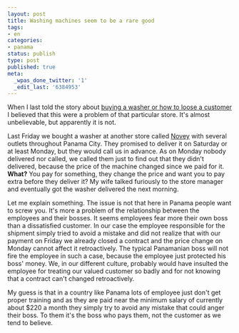 ```yaml
---
layout: post
title: Washing machines seem to be a rare good
tags:
- en
categories:
- panama
status: publish
type: post
published: true
meta:
  _wpas_done_twitter: '1'
  _edit_last: '6384953'
---
```

<p>When I last told the story about <a href="/2006/07/20/buying-a-washer-or-how-to-loose-a-customer.html">buying a washer or how to loose a customer</a> I believed that this were a problem of that particular store. It's almost unbelievable, but apparently it is not.</p>

<p>Last Friday we bought a washer at another store called <a href="http://www.novey.com.pa/">Novey</a> with several outlets throughout Panama City. They promised to deliver it on Saturday or at least Monday, but they would call us in advance. As on Monday nobody delivered nor called, we called them just to find out that they didn't delivered, because the price of the machine changed since we paid for it. <strong>What?</strong> You pay for something, they change the price and want you to pay extra before they deliver it? My wife talked furiously to the store manager and eventually got the washer delivered the next morning.</p>

<p>Let me explain something. The issue is not that here in Panama people want to screw you. It's more a problem of the relationship between the employees and their bosses. It seems employees fear more their own boss than a dissatisfied customer. In our case the employee responsible for the shipment simply tried to avoid a mistake and did not realize that with our payment on Friday we already closed a contract and the price change on Monday cannot affect it retroactively. The typical Panamanian boss will not fire the employee in such a case, because the employee just protected his boss' money. We, in our different culture, probably would have insulted the employee for treating our valued customer so badly and for not knowing that a contract can't changed retroactively.</p>

<p>My guess is that in a country like Panama lots of employee just don't get proper training and as they are paid near the minimum salary of currently about $220 a month they simply try to avoid any mistake that could anger their boss. To them it's the boss who pays them, not the customer as we tend to believe.</p>

